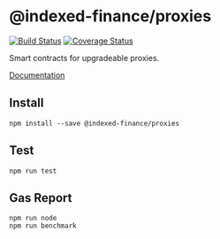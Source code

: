 # @indexed-finance/proxies

[![Build Status](https://api.travis-ci.com/indexed-finance/proxies.svg?branch=master)](https://travis-ci.com/github/indexed-finance/proxies)
[![Coverage Status](https://coveralls.io/repos/github/indexed-finance/proxies/badge.svg?branch=master)](https://coveralls.io/github/indexed-finance/proxies?branch=master)

Smart contracts for upgradeable proxies.

[Documentation](https://docs.indexed.finance/indexed-finance-docs/smart-contracts/proxies)

## Install

```
npm install --save @indexed-finance/proxies
```

## Test

```
npm run test
```

## Gas Report
```
npm run node
npm run benchmark
```